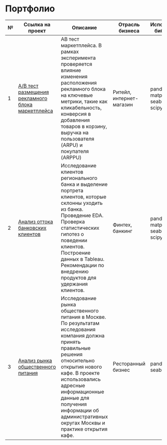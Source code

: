 # Портфолио

| №  | Ссылка на проект                                                   | Описание                                                                                          | Отрасль бизнеса             | Используемые библиотеки                                    | Презентация проекта                                                |
|----|--------------------------------------------------------------------|--------------------------------------------------------------------------------------------------|-----------------------------|------------------------------------------------------------|-------------------------------------------------------------------|
| 1  | [A/B тест размещения рекламного блока маркетплейса](https://github.com/a08037/Portfolio_Dmitry_Frolov/tree/main/AB_test) | AB тест маркетплейса. В рамках эксперимента проверяется влияние изменения расположения рекламного блока на ключевые метрики, такие как кликабельность, конверсия в добавления товаров в корзину, выручка на пользователя (ARPU) и покупателя (ARPPU) | Ритейл, интернет-магазин     | pandas, numpy, matplotlib, seaborn, plotly, scipy          | [Презентация "A/B тест размещения рекламного блока маркетплейса"](https://github.com/a08037/Portfolio_Dmitry_Frolov/blob/main/AB_test/AB%20test.pptx) |
| 2  | [Анализ оттока банковских клиентов](#)                              | Исследование клиентов регионального банка и выделение портрета клиентов, которые склонны уходить из банка. Проведение EDA. Проверка статистических гипотез о поведении клиентов. Построение данных в Tableau. Рекомендации по внедрению продуктов для удержания клиентов. | Финтех, банкинг             | pandas, numpy, matplotlib, seaborn, plotly, scipy           | [Презентация "Анализ оттока банковских клиентов"](link)            |
| 3  | [Анализ рынка общественного питания](#)                            | Исследование рынка общественного питания в Москве. По результатам исследования компания должна принять правильные решения относительно открытия нового кафе. В проекте использовались адресные информационные данные для получения информации об административных округах Москвы и практике открытия кафе. | Ресторанный бизнес          | pandas, seaborn                                            | [Презентация "Анализ рынка общественного питания"](link)           |
